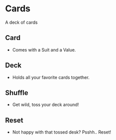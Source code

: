 # Cards #
A deck of cards

## Card ##
* Comes with a Suit and a Value.

## Deck ##
* Holds all your favorite cards together.

## Shuffle ##
* Get wild, toss your deck around!

## Reset ##
* Not happy with that tossed desk? Psshh.. Reset!
